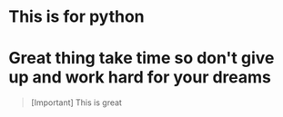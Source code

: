 # This is for python
# Great thing take time so don't give up and work hard for your dreams
>[Important]
>This is great
